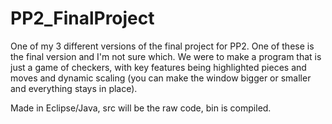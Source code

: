 # PP2_FinalProject
One of my 3 different versions of the final project for PP2. One of these is the final version and I'm not sure which. We were to make a program that is just a game of checkers, with key features being highlighted pieces and moves and dynamic scaling (you can make the window bigger or smaller and everything stays in place).

Made in Eclipse/Java, src will be the raw code, bin is compiled.
